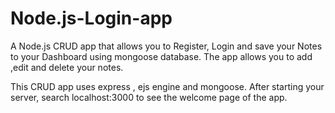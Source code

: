 # Node.js-Login-app
A Node.js CRUD app that allows you to Register, Login and save your Notes to your Dashboard using mongoose database. The app allows you to add ,edit and delete your notes.

This CRUD app uses express , ejs engine and mongoose.
After starting your server, search localhost:3000 to see the welcome page of the app.
